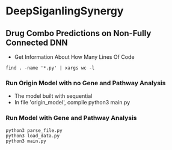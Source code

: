 # DeepSiganlingSynergy
## Drug Combo Predictions on Non-Fully Connected DNN

* Get Information About How Many Lines Of Code
```
find . -name '*.py' | xargs wc -l
```

### Run Origin Model with no Gene and Pathway Analysis
* The model built with sequential
* In file 'origin_model', compile python3 main.py

### Run Model with Gene and Pathway Analysis
```
python3 parse_file.py
python3 load_data.py
python3 main.py
```